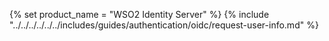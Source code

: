 {% set product_name = "WSO2 Identity Server" %}
{% include "../../../../../../includes/guides/authentication/oidc/request-user-info.md" %}